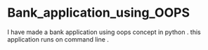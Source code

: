 # Bank_application_using_OOPS
I have made a bank application using oops concept in python . this application runs on command line . 
